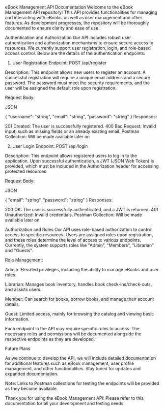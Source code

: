 eBook Management API Documentation
Welcome to the eBook Management API repository! This API provides functionalities for managing and interacting with eBooks, as well as user management and other features. As development progresses, the repository will be thoroughly documented to ensure clarity and ease of use.

Authentication and Authorization
Our API includes robust user authentication and authorization mechanisms to ensure secure access to resources. We currently support user registration, login, and role-based access control. Below are the details of the authentication endpoints:

1. User Registration
Endpoint: POST /api/register

Description: This endpoint allows new users to register an account. A successful registration will require a unique email address and a secure password. The password must meet the security requirements, and the user will be assigned the default role upon registration.

Request Body:

JSON

{
  "username": "string",
  "email": "string",
  "password": "string"
}
Responses:

201 Created: The user is successfully registered.
400 Bad Request: Invalid input, such as missing fields or an already existing email.
Postman Collection: Will be made available later on 

2. User Login
Endpoint: POST /api/login

Description: This endpoint allows registered users to log in to the application. Upon successful authentication, a JWT (JSON Web Token) is provided, which must be included in the Authorization header for accessing protected resources.

Request Body:

JSON 

{
  "email": "string",
  "password": "string"
}
Responses:

200 OK: The user is successfully authenticated, and a JWT is returned.
401 Unauthorized: Invalid credentials.
Postman Collection: Will be made available later on

Authorization and Roles
Our API uses role-based authorization to control access to specific resources. Users are assigned roles upon registration, and these roles determine the level of access to various endpoints. Currently, the system supports roles like "Admin", "Members", "Librarian" and "Guests".

Role Management:

Admin: Elevated privileges, including the ability to manage eBooks and user roles.

Librarian: Manages book inventory, handles book check-ins/check-outs, and assists users.

Member: Can search for books, borrow books, and manage their account details.

Guest: Limited access, mainly for browsing the catalog and viewing basic information.

Each endpoint in the API may require specific roles to access. The necessary roles and permissions will be documented alongside the respective endpoints as they are developed.

Future Plans

As we continue to develop the API, we will include detailed documentation for additional features such as eBook management, user profile management, and other functionalities. Stay tuned for updates and expanded documentation.

Note: Links to Postman collections for testing the endpoints will be provided as they become available.

Thank you for using the eBook Management API! Please refer to this documentation for all your development and testing needs.
